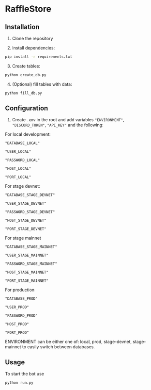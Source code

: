 # RaffleStore

## Installation

1. Clone the repository

2. Install dependencies:

```bash
pip install -r requirements.txt
```

3. Create tables:

```bash
python create_db.py
```

4. (Optional) fill tables with data:

```bash
python fill_db.py
```

## Configuration

1. Create `.env` in the root and add variables `"ENVIRONMENT"`, `"DISCORD_TOKEN"`, `"API_KEY"` and the following:

For local development:

`"DATABASE_LOCAL"`

`"USER_LOCAL"`

`"PASSWORD_LOCAL"`

`"HOST_LOCAL"`

`"PORT_LOCAL"`

For stage devnet:

`"DATABASE_STAGE_DEVNET"`

`"USER_STAGE_DEVNET"`

`"PASSWORD_STAGE_DEVNET"`

`"HOST_STAGE_DEVNET"`

`"PORT_STAGE_DEVNET"`

For stage mainnet

`"DATABASE_STAGE_MAINNET"`

`"USER_STAGE_MAINNET"`

`"PASSWORD_STAGE_MAINNET"`

`"HOST_STAGE_MAINNET"`

`"PORT_STAGE_MAINNET"`

For production

`"DATABASE_PROD"`

`"USER_PROD"`

`"PASSWORD_PROD"`

`"HOST_PROD"`

`"PORT_PROD"`

ENVIRONMENT can be either one of: local, prod, stage-devnet, stage-mainnet to easily switch between databases.

## Usage

To start the bot use

```bash
python run.py
```
